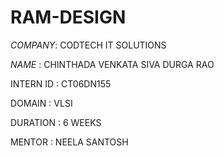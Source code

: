 # RAM-DESIGN
*COMPANY*: CODTECH IT SOLUTIONS

*NAME* : CHINTHADA VENKATA SIVA DURGA RAO

INTERN ID : CT06DN155

DOMAIN : VLSI

DURATION : 6 WEEKS

MENTOR : NEELA SANTOSH

